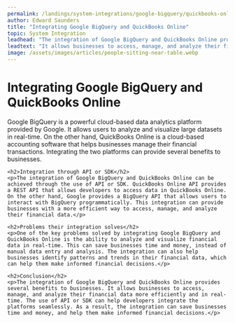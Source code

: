 ```yaml
---
permalink: /landings/system-integrations/google-bigquery/quickbooks-online
author: Edward Saunders
title: "Integrating Google BigQuery and QuickBooks Online"
topic: System Integration
leadhead: "The integration of Google BigQuery and QuickBooks Online provides several benefits to businesses"
leadtext: "It allows businesses to access, manage, and analyze their financial data more efficiently and in real-time. The use of API or SDK can help developers integrate the platforms seamlessly. As a result, the integration can save businesses time and money, and help them make informed financial decisions."
image: /assets/images/articles/people-sitting-near-table.webp
---
```

<div class="arttext">	<h1>Integrating Google BigQuery and QuickBooks Online</h1>
	<p>Google BigQuery is a powerful cloud-based data analytics platform provided by Google. It allows users to analyze and visualize large datasets in real-time. On the other hand, QuickBooks Online is a cloud-based accounting software that helps businesses manage their financial transactions. Integrating the two platforms can provide several benefits to businesses.</p>
	
	<h2>Integration through API or SDK</h2>
	<p>The integration of Google BigQuery and QuickBooks Online can be achieved through the use of API or SDK. QuickBooks Online API provides a REST API that allows developers to access data in QuickBooks Online. On the other hand, Google provides a BigQuery API that allows users to interact with BigQuery programmatically. This integration can provide businesses with a more efficient way to access, manage, and analyze their financial data.</p>

	<h2>Problems their integration solves</h2>
	<p>One of the key problems solved by integrating Google BigQuery and QuickBooks Online is the ability to analyze and visualize financial data in real-time. This can save businesses time and money, instead of manual data entry and analysis. The integration can also help businesses identify patterns and trends in their financial data, which can help them make informed financial decisions.</p>
	
	<h2>Conclusion</h2>
	<p>The integration of Google BigQuery and QuickBooks Online provides several benefits to businesses. It allows businesses to access, manage, and analyze their financial data more efficiently and in real-time. The use of API or SDK can help developers integrate the platforms seamlessly. As a result, the integration can save businesses time and money, and help them make informed financial decisions.</p>
</div>
